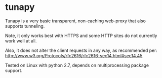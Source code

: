 tunapy
======

Tunapy is a very basic transparent, non-caching web-proxy that also supports tunneling. 

Note, it only works best with HTTPS and some HTTP sites do not currently work well at all.

Also, it does not alter the client requests in any way, as recommended per:
http://www.w3.org/Protocols/rfc2616/rfc2616-sec14.html#sec14.45

Tested on Linux with python 2.7, depends on multiprocessing package support.

